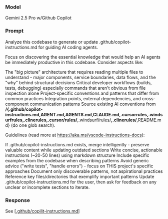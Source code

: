 ### Model

Gemini 2.5 Pro w/Github Copilot

### Prompt

Analyze this codebase to generate or update .github/copilot-instructions.md for guiding AI coding agents.

Focus on discovering the essential knowledge that would help an AI agents be immediately productive in this codebase. Consider aspects like:

The "big picture" architecture that requires reading multiple files to understand - major components, service boundaries, data flows, and the "why" behind structural decisions
Critical developer workflows (builds, tests, debugging) especially commands that aren't obvious from file inspection alone
Project-specific conventions and patterns that differ from common practices
Integration points, external dependencies, and cross-component communication patterns
Source existing AI conventions from **/{.github/copilot-instructions.md,AGENT.md,AGENTS.md,CLAUDE.md,.cursorrules,.windsurfrules,.clinerules,.cursor/rules/**,.windsurf/rules/**,.clinerules/**,README.md} (do one glob search).

Guidelines (read more at https://aka.ms/vscode-instructions-docs):

If .github/copilot-instructions.md exists, merge intelligently - preserve valuable content while updating outdated sections
Write concise, actionable instructions (~20-50 lines) using markdown structure
Include specific examples from the codebase when describing patterns
Avoid generic advice ("write tests", "handle errors") - focus on THIS project's specific approaches
Document only discoverable patterns, not aspirational practices
Reference key files/directories that exemplify important patterns
Update .github/copilot-instructions.md for the user, then ask for feedback on any unclear or incomplete sections to iterate.

### Response

See [[.github/copilit-instructions.md](../../.github/copilot-instructions.md)]